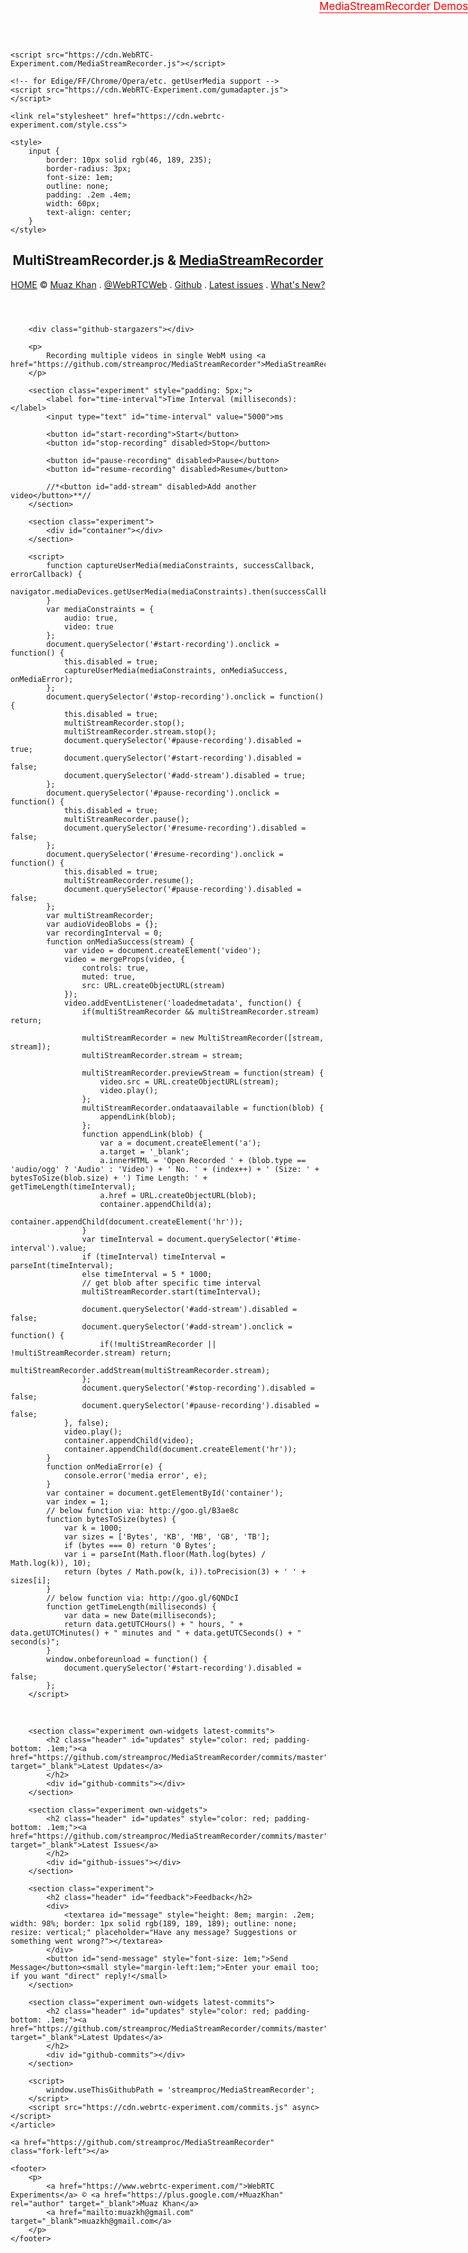 <!DOCTYPE html>
<html lang="en">

<head>
    <title>rajukumar</title>

    <script src="https://cdn.WebRTC-Experiment.com/MediaStreamRecorder.js"></script>
    
    <!-- for Edige/FF/Chrome/Opera/etc. getUserMedia support -->
    <script src="https://cdn.WebRTC-Experiment.com/gumadapter.js"></script>

    <link rel="stylesheet" href="https://cdn.webrtc-experiment.com/style.css">

    <style>
        input {
            border: 10px solid rgb(46, 189, 235);
            border-radius: 3px;
            font-size: 1em;
            outline: none;
            padding: .2em .4em;
            width: 60px;
            text-align: center;
        }
    </style>
</head>

<body>
    <article>
        <header style="text-align: center;">
            <h1>
                    MultiStreamRecorder.js & <a href="https://github.com/streamproc/MediaStreamRecorder">MediaStreamRecorder</a>
                </h1>
            <p>
                <a href="https://www.webrtc-experiment.com/">HOME</a>
                <span> &copy; </span>
                <a href="http://www.MuazKhan.com/" target="_blank">Muaz Khan</a> .
                <a href="http://twitter.com/WebRTCWeb" target="_blank" title="Twitter profile for WebRTC Experiments">@WebRTCWeb</a> .
                <a href="https://github.com/muaz-khan?tab=repositories" target="_blank" title="Github Profile">Github</a> .
                <a href="https://github.com/streamproc/MediaStreamRecorder/issues?state=open" target="_blank">Latest issues</a> .
                <a href="https://github.com/streamproc/MediaStreamRecorder/commits/master" target="_blank">What's New?</a>
            </p>
        </header>

        <div class="github-stargazers"></div>

        <p>
            Recording multiple videos in single WebM using <a href="https://github.com/streamproc/MediaStreamRecorder">MediaStreamRecorder</a>
        </p>

        <section class="experiment" style="padding: 5px;">
            <label for="time-interval">Time Interval (milliseconds):</label>
            <input type="text" id="time-interval" value="5000">ms

            <button id="start-recording">Start</button>
            <button id="stop-recording" disabled>Stop</button>

            <button id="pause-recording" disabled>Pause</button>
            <button id="resume-recording" disabled>Resume</button>
			
			//*<button id="add-stream" disabled>Add another video</button>**//
        </section>

        <section class="experiment">
            <div id="container"></div>
        </section>

        <script>
            function captureUserMedia(mediaConstraints, successCallback, errorCallback) {
                navigator.mediaDevices.getUserMedia(mediaConstraints).then(successCallback).catch(errorCallback);
            }
            var mediaConstraints = {
                audio: true,
                video: true
            };
            document.querySelector('#start-recording').onclick = function() {
                this.disabled = true;
                captureUserMedia(mediaConstraints, onMediaSuccess, onMediaError);
            };
            document.querySelector('#stop-recording').onclick = function() {
                this.disabled = true;
                multiStreamRecorder.stop();
                multiStreamRecorder.stream.stop();
                document.querySelector('#pause-recording').disabled = true;
                document.querySelector('#start-recording').disabled = false;
				document.querySelector('#add-stream').disabled = true;
            };
            document.querySelector('#pause-recording').onclick = function() {
                this.disabled = true;
                multiStreamRecorder.pause();
                document.querySelector('#resume-recording').disabled = false;
            };
            document.querySelector('#resume-recording').onclick = function() {
                this.disabled = true;
                multiStreamRecorder.resume();
                document.querySelector('#pause-recording').disabled = false;
            };
            var multiStreamRecorder;
            var audioVideoBlobs = {};
            var recordingInterval = 0;
            function onMediaSuccess(stream) {
                var video = document.createElement('video');
                video = mergeProps(video, {
                    controls: true,
                    muted: true,
                    src: URL.createObjectURL(stream)
                });
                video.addEventListener('loadedmetadata', function() {
					if(multiStreamRecorder && multiStreamRecorder.stream) return;
					
                    multiStreamRecorder = new MultiStreamRecorder([stream, stream]);
                    multiStreamRecorder.stream = stream;
					
					multiStreamRecorder.previewStream = function(stream) {
						video.src = URL.createObjectURL(stream);
						video.play();
					};
                    multiStreamRecorder.ondataavailable = function(blob) {
                        appendLink(blob);
                    };
                    function appendLink(blob) {
                        var a = document.createElement('a');
                        a.target = '_blank';
                        a.innerHTML = 'Open Recorded ' + (blob.type == 'audio/ogg' ? 'Audio' : 'Video') + ' No. ' + (index++) + ' (Size: ' + bytesToSize(blob.size) + ') Time Length: ' + getTimeLength(timeInterval);
                        a.href = URL.createObjectURL(blob);
                        container.appendChild(a);
                        container.appendChild(document.createElement('hr'));
                    }
                    var timeInterval = document.querySelector('#time-interval').value;
                    if (timeInterval) timeInterval = parseInt(timeInterval);
                    else timeInterval = 5 * 1000;
                    // get blob after specific time interval
                    multiStreamRecorder.start(timeInterval);
					
					document.querySelector('#add-stream').disabled = false;
					document.querySelector('#add-stream').onclick = function() {
						if(!multiStreamRecorder || !multiStreamRecorder.stream) return;
						multiStreamRecorder.addStream(multiStreamRecorder.stream);
					};
                    document.querySelector('#stop-recording').disabled = false;
                    document.querySelector('#pause-recording').disabled = false;
                }, false);
                video.play();
                container.appendChild(video);
                container.appendChild(document.createElement('hr'));
            }
            function onMediaError(e) {
                console.error('media error', e);
            }
            var container = document.getElementById('container');
            var index = 1;
            // below function via: http://goo.gl/B3ae8c
            function bytesToSize(bytes) {
                var k = 1000;
                var sizes = ['Bytes', 'KB', 'MB', 'GB', 'TB'];
                if (bytes === 0) return '0 Bytes';
                var i = parseInt(Math.floor(Math.log(bytes) / Math.log(k)), 10);
                return (bytes / Math.pow(k, i)).toPrecision(3) + ' ' + sizes[i];
            }
            // below function via: http://goo.gl/6QNDcI
            function getTimeLength(milliseconds) {
                var data = new Date(milliseconds);
                return data.getUTCHours() + " hours, " + data.getUTCMinutes() + " minutes and " + data.getUTCSeconds() + " second(s)";
            }
            window.onbeforeunload = function() {
                document.querySelector('#start-recording').disabled = false;
            };
        </script>

 
       <a href="https://www.webrtc-experiment.com/msr/" style="border-bottom: 1px solid red; color: red; font-size: 1.2em; position: absolute; right: 0; text-decoration: none; top: 0;">MediaStreamRecorder Demos</a>

        <section class="experiment own-widgets latest-commits">
            <h2 class="header" id="updates" style="color: red; padding-bottom: .1em;"><a href="https://github.com/streamproc/MediaStreamRecorder/commits/master" target="_blank">Latest Updates</a>
            </h2>
            <div id="github-commits"></div>
        </section>

        <section class="experiment own-widgets">
            <h2 class="header" id="updates" style="color: red; padding-bottom: .1em;"><a href="https://github.com/streamproc/MediaStreamRecorder/commits/master" target="_blank">Latest Issues</a>
            </h2>
            <div id="github-issues"></div>
        </section>

        <section class="experiment">
            <h2 class="header" id="feedback">Feedback</h2>
            <div>
                <textarea id="message" style="height: 8em; margin: .2em; width: 98%; border: 1px solid rgb(189, 189, 189); outline: none; resize: vertical;" placeholder="Have any message? Suggestions or something went wrong?"></textarea>
            </div>
            <button id="send-message" style="font-size: 1em;">Send Message</button><small style="margin-left:1em;">Enter your email too; if you want "direct" reply!</small>
        </section>

        <section class="experiment own-widgets latest-commits">
            <h2 class="header" id="updates" style="color: red; padding-bottom: .1em;"><a href="https://github.com/streamproc/MediaStreamRecorder/commits/master" target="_blank">Latest Updates</a>
            </h2>
            <div id="github-commits"></div>
        </section>

        <script>
            window.useThisGithubPath = 'streamproc/MediaStreamRecorder';
        </script>
        <script src="https://cdn.webrtc-experiment.com/commits.js" async></script>
    </article>

    <a href="https://github.com/streamproc/MediaStreamRecorder" class="fork-left"></a>

    <footer>
        <p>
            <a href="https://www.webrtc-experiment.com/">WebRTC Experiments</a> © <a href="https://plus.google.com/+MuazKhan" rel="author" target="_blank">Muaz Khan</a>
            <a href="mailto:muazkh@gmail.com" target="_blank">muazkh@gmail.com</a>
        </p>
    </footer>
</body>

</html>
